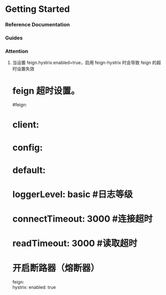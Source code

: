 # Getting Started

### Reference Documentation

### Guides

### Attention
1. 当设置 feign.hystrix.enabled=true，启用 feign-hystrix 时会导致 feign 的超时设置失效
   # feign 超时设置。
   #feign:
   #  client:
   #    config:
   #      default:
   #        loggerLevel: basic #日志等级
   #        connectTimeout: 3000 #连接超时
   #        readTimeout: 3000 #读取超时
     # 开启断路器（熔断器）
   feign:  
     hystrix:
       enabled: true